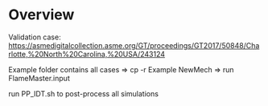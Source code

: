# Overview

Validation case:    https://asmedigitalcollection.asme.org/GT/proceedings/GT2017/50848/Charlotte,%20North%20Carolina,%20USA/243124


Example folder contains all cases
=> cp -r Example NewMech
=> run FlameMaster.input

run PP_IDT.sh to post-process all simulations
